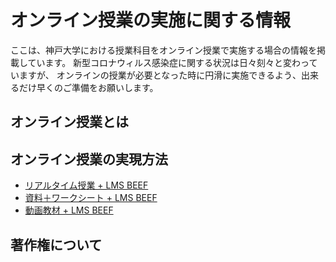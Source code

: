 # オンライン授業の実施に関する情報

ここは、神戸大学における授業科目をオンライン授業で実施する場合の情報を掲載しています。
新型コロナウィルス感染症に関する状況は日々刻々と変わっていますが、
オンラインの授業が必要となった時に円滑に実施できるよう、出来るだけ早くのご準備をお願いします。

## オンライン授業とは

## オンライン授業の実現方法
- [リアルタイム授業 + LMS BEEF](/withzoom.md)  
- [資料＋ワークシート +  LMS BEEF](/withdocument.md)  
- [動画教材 + LMS BEEF](/withmovie.md)  

## 著作権について

